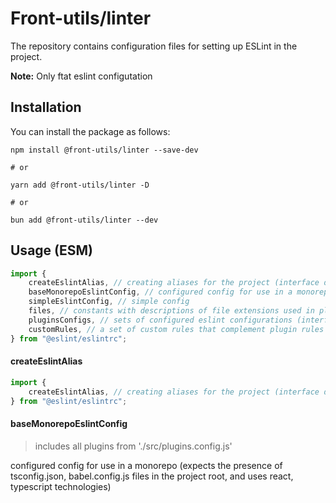 # Front-utils/linter

The repository contains configuration files for setting up ESLint in the project.

**Note:** Only ftat eslint configutation

## Installation

You can install the package as follows:

```
npm install @front-utils/linter --save-dev

# or

yarn add @front-utils/linter -D

# or

bun add @front-utils/linter --dev
```

## Usage (ESM)

```js
import {
    createEslintAlias, // creating aliases for the project (interface described below)
    baseMonorepoEslintConfig, // configured config for use in a monorepo (expects the presence of tsconfig.json, babel.config.js files in the project root, and uses react, typescript technologies)
    simpleEslintConfig, // simple config
    files, // constants with descriptions of file extensions used in plugins
    pluginsConfigs, // sets of configured eslint configurations (interface described below)
    customRules, // a set of custom rules that complement plugin rules
} from "@eslint/eslintrc";

```

#### createEslintAlias

```js
import {
    createEslintAlias, // creating aliases for the project (interface described below)
} from "@eslint/eslintrc";

```

#### baseMonorepoEslintConfig

> includes all plugins from './src/plugins.config.js'

configured config for use in a monorepo (expects the presence of tsconfig.json, babel.config.js files in the project root, and uses react, typescript technologies)
